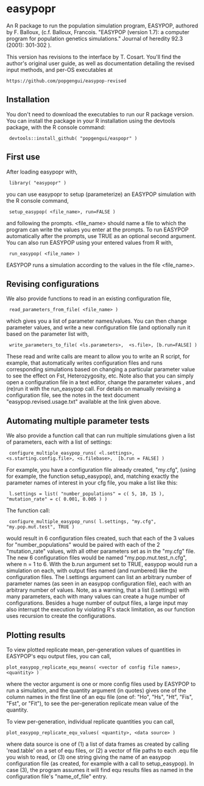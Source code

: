 # easypopr
An R package to run the population simulation program, EASYPOP, authored by F. Balloux, (c.f. Balloux, Francois. "EASYPOP (version 1.7): a computer program for population genetics simulations." Journal of heredity 92.3 (2001): 301-302 ).

This version has revisions to the interface by T. Cosart.  You'll find the author's original user guide, as well as documentation detailing the revised input methods, and per-OS executables at
   	
	https://github.com/popgengui/easypop-revised 

## Installation
You don't need to download the executables to run our R package version.  You can install the package in your R installation using the devtools package, with the R console command: 

     devtools::install_github( "popgengui/easpopr" )

## First use
After loading easypopr with,

     library( "easypopr" )

you can use easypopr to setup (parameterize) an EASYPOP simulation with the R console command,
     
     setup_easypop( <file_name>, run=FALSE )

and following the prompts.  <file_name> should name a file to which the program can write the values you enter at the prompts.   To run EASYPOP automatically after the prompts, use TRUE as an optional second argument.  You can also run EASYPOP using your entered values from R with, 

     run_easypop( <file_name> )

EASYPOP runs a simulation according to the values in the file <file_name>. 

## Revising configurations
We also provide functions to read in an existing configuration file, 

     read_parameters_from_file( <file_name> )

which gives you a list of parameter names/values.  You can then change parameter values, and write a new configuration file (and optionally run it based on the parameter list with, 

     write_parameters_to_file( <ls.parameters>,  <s.file>, [b.run=FALSE] )

These read and write calls are meant to allow you to write an R script, for example, that automatically writes configuration files and runs corresponding simulations based on changing a particular parameter value to see the effect on Fst, Heterozygosity, etc.  Note also that you can simply open a configuration file in a text editor, change the parameter values , and (re)run it with the run_easypop call.  For details on manually revising a configuration file, see the notes in the text document "easypop.revised.usage.txt" available at the link given above.

## Automating multiple parameter tests
We also provide a function call that can run multiple simulations given a list of parameters, each with a list of settings:

     configure_multiple_easypop_runs( <l.settings>, <s.starting.config.file>, <s.filebase>,  [b.run = FALSE] )

For example, you have a configuration file already created, "my.cfg",  (using for example, the function setup_easypop), and, matching exactly the parameter names of interest in your cfg file, you make a list like this:

     l.settings = list( "number_populations" = c( 5, 10, 15 ), "mutation_rate" = c( 0.001, 0.005 ) )

The function call:

     configure_multiple_easypop_runs( l.settings, "my.cfg", "my.pop.mut.test", TRUE )

would result in 6 configuration files created, such that each of the 3 values for "number_populations" would be paired with each of the 2 "mutation_rate" values, with all other parameters set as in the "my.cfg" file.  The new 6 configuration files would be named "my.pop.mut.test_n.cfg", where n = 1 to 6. With the b.run argument set to TRUE, easypop would run a simulation on each, with output files named (and numbered) like the configuration files.  The l.settings argument can list an arbitrary number of parameter names (as seen in an easypop configuration file), each with an arbitrary number of values.  Note, as a warning, that a list (l.settings) with many parameters, each with many values can create a huge number of configurations.  Besides a huge number of output files, a large input may also interrupt the execution by violating R's stack limitation, as our function uses recursion to create the configurations.

## Plotting results

To view plotted replicate mean, per-generation values of quantities in EASYPOP's equ output files, you can call,

    plot_easypop_replicate_equ_means( <vector of config file names>, <quantity> )

where the vector argument is one or more config files used by EASYPOP to run a simulation, and the quantity argument (in quotes) gives one of the column names  in the first line of an equ file (one of: "Ho", "Hs", "Ht", "Fis", "Fst", or "Fit"), to see the per-generation replicate mean value of the quantity.

To view per-generation, individual replicate quantities you can call,
	
    plot_easypop_replicate_equ_values( <quantity>, <data source> )

where data source is one of (1) a list of data frames as created by calling 'read.table' on a set of equ files, or (2) a vector of file paths to each .equ file you wish to read, or (3) one string giving the name of an easypop configuration file (as created, for example with a call to setup_easypop).  In case (3), the program assumes it will find equ results files as named in the configuration file's "name_of_file" entry.




